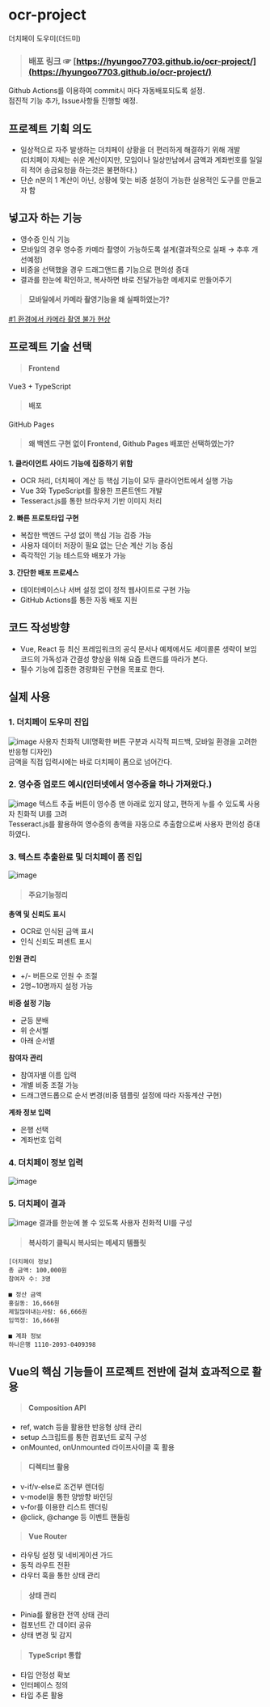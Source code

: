 # ocr-project
더치페이 도우미(더드미)

> ### 배포 링크 ☞ [https://hyungoo7703.github.io/ocr-project/](https://hyungoo7703.github.io/ocr-project/)
Github Actions를 이용하여 commit시 마다 자동배포되도록 설정. <br>
점진적 기능 추가, Issue사항들 진행할 예정.

## 프로젝트 기획 의도
+ 일상적으로 자주 발생하는 더치페이 상황을 더 편리하게 해결하기 위해 개발 <br>
(더치페이 자체는 쉬운 계산이지만, 모임이나 일상만남에서 금액과 계좌번호를 일일히 적어 송금요청을 하는것은 불편하다.)
+ 단순 n분의 1 계산이 아닌, 상황에 맞는 비중 설정이 가능한 실용적인 도구를 만들고자 함

## 넣고자 하는 기능
+ 영수증 인식 기능
+ 모바일의 경우 영수증 카메라 촬영이 가능하도록 설계(결과적으로 실패 → 추후 개선예정)
+ 비중을 선택했을 경우 드래그앤드롭 기능으로 편의성 증대
+ 결과를 한눈에 확인하고, 복사하면 바로 전달가능한 메세지로 만들어주기

> #### 모바일에서 카메라 촬영기능을 왜 실패하였는가?
[#1 환경에서 카메라 촬영 불가 현상](https://github.com/hyungoo7703/ocr-project/issues/1)

## 프로젝트 기술 선택

> #### Frontend
Vue3 + TypeScript

> #### 배포
GitHub Pages

> #### 왜 백엔드 구현 없이 Frontend, Github Pages 배포만 선택하였는가?
**1. 클라이언트 사이드 기능에 집중하기 위함**
+ OCR 처리, 더치페이 계산 등 핵심 기능이 모두 클라이언트에서 실행 가능
+ Vue 3와 TypeScript를 활용한 프론트엔드 개발
+ Tesseract.js를 통한 브라우저 기반 이미지 처리 <br>

**2. 빠른 프로토타입 구현**
+ 복잡한 백엔드 구성 없이 핵심 기능 검증 가능
+ 사용자 데이터 저장이 필요 없는 단순 계산 기능 중심
+ 즉각적인 기능 테스트와 배포가 가능 <br>

**3. 간단한 배포 프로세스**
+ 데이터베이스나 서버 설정 없이 정적 웹사이트로 구현 가능
+ GitHub Actions를 통한 자동 배포 지원

## 코드 작성방향
+ Vue, React 등 최신 프레임워크의 공식 문서나 예제에서도 세미콜론 생략이 보임 <br>
  코드의 가독성과 간결성 향상을 위해 요즘 트랜드를 따라가 본다.
+ 필수 기능에 집중한 경량화된 구현을 목표로 한다.

## 실제 사용

### 1. 더치페이 도우미 진입
![image](https://github.com/user-attachments/assets/7196c988-d0f9-482c-b179-d26e2953d15d)
사용자 친화적 UI(명확한 버튼 구분과 시각적 피드백, 모바일 환경을 고려한 반응형 디자인) <br>
금액을 직접 입력시에는 바로 더치페이 폼으로 넘어간다.

### 2. 영수증 업로드 예시(인터넷에서 영수증을 하나 가져왔다.)
![image](https://github.com/user-attachments/assets/50be27e7-74b7-4263-9090-47eef1a4514d)
텍스트 추출 버튼이 영수증 맨 아래로 있지 않고, 편하게 누를 수 있도록 사용자 친화적 UI를 고려 <br>
Tesseract.js를 활용하여 영수증의 총액을 자동으로 추출함으로써 사용자 편의성 증대하였다.

### 3. 텍스트 추출완료 및 더치페이 폼 진입
![image](https://github.com/user-attachments/assets/e01fbaab-468c-4483-a6e8-92fe4b6d6d65)
> #### 주요기능정리

**총액 및 신뢰도 표시**
+ OCR로 인식된 금액 표시
+ 인식 신뢰도 퍼센트 표시 <br>

**인원 관리**
+ +/- 버튼으로 인원 수 조절
+ 2명~10명까지 설정 가능 <br>

**비중 설정 기능**
+ 균등 분배
+ 위 순서별
+ 아래 순서별 <br>

**참여자 관리**
+ 참여자별 이름 입력
+ 개별 비중 조절 가능
+ 드래그앤드롭으로 순서 변경(비중 템플릿 설정에 따라 자동계산 구현) <br>

**계좌 정보 입력**
+ 은행 선택
+ 계좌번호 입력

### 4. 더치페이 정보 입력
![image](https://github.com/user-attachments/assets/c3a59bee-d39d-45f9-8975-1273dcf5e095)

### 5. 더치페이 결과
![image](https://github.com/user-attachments/assets/d6a4d631-0d4f-4fdc-8dca-f48e6a47adf3)
결과를 한눈에 볼 수 있도록 사용자 친화적 UI를 구성

> #### 복사하기 클릭시 복사되는 메세지 템플릿
```
[더치페이 정보]
총 금액: 100,000원
참여자 수: 3명

■ 정산 금액
홍길동: 16,666원
제일많이내는사람: 66,666원
임꺽정: 16,666원

■ 계좌 정보
하나은행 1110-2093-0409398
```


## Vue의 핵심 기능들이 프로젝트 전반에 걸쳐 효과적으로 활용

> #### Composition API
+ ref, watch 등을 활용한 반응형 상태 관리
+ setup 스크립트를 통한 컴포넌트 로직 구성
+ onMounted, onUnmounted 라이프사이클 훅 활용

> #### 디렉티브 활용
+ v-if/v-else로 조건부 렌더링
+ v-model을 통한 양방향 바인딩
+ v-for를 이용한 리스트 렌더링
+ @click, @change 등 이벤트 핸들링

> #### Vue Router
+ 라우팅 설정 및 네비게이션 가드
+ 동적 라우트 전환
+ 라우터 훅을 통한 상태 관리

> #### 상태 관리
+ Pinia를 활용한 전역 상태 관리
+ 컴포넌트 간 데이터 공유
+ 상태 변경 및 감지

> #### TypeScript 통합
+ 타입 안정성 확보
+ 인터페이스 정의
+ 타입 추론 활용
